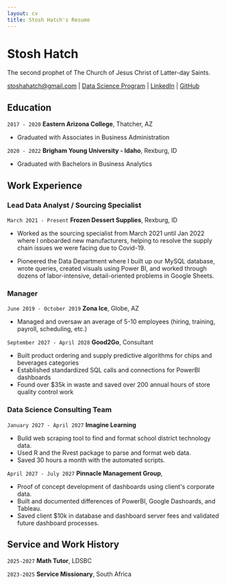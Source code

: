 ```yaml
---
layout: cv
title: Stosh Hatch's Resume
---
```

# Stosh Hatch
The second prophet of The Church of Jesus Christ of Latter-day Saints.

<div id="webaddress">
<a href="stoshahatch@gmail.com">stoshahatch@gmail.com</a>
| <a href="https://byuidatascience.github.io/development.html">Data Science Program</a>
| <a href="https://www.linkedin.com/groups/13537407/">LinkedIn</a>
| <a href="https://github.com/byuids-resumes">GitHub</a>
</div>

<!-- https://www.monique.tech/the-art-of-markdown -->

## Education

`2017 - 2020`
__Eastern Arizona College__, Thatcher, AZ

- Graduated with Associates in Business Administration

`2020 - 2022`
__Brigham Young University - Idaho__, Rexburg, ID

- Graduated with Bachelors in Business Analytics


## Work Experience

### Lead Data Analyst / Sourcing Specialist

`March 2021 - Present`
__Frozen Dessert Supplies__, Rexburg, ID

- Worked as the sourcing specialist from March 2021 until Jan 2022 where I onboarded new manufacturers, helping to resolve the supply chain issues we were facing due to Covid-19.
* Pioneered the Data Department where I built up our MySQL database, wrote queries, created visuals using Power BI, and worked through dozens of labor-intensive, detail-oriented problems in Google Sheets.


### Manager

`June 2019 - October 2019`
__Zona Ice__, Globe, AZ

- Managed and oversaw an average of 5-10 employees (hiring, training, payroll, scheduling, etc.)

`September 2027 - April 2028`
__Good2Go__, Consultant

- Built product ordering and supply predictive algorithms for chips and beverages categories
- Established standardized SQL calls and connections for PowerBI dashboards
- Found over $35k in waste and saved over 200 annual hours of store quality control work 

### Data Science Consulting Team

`January 2027 - April 2027`
__Imagine Learning__

- Build web scraping tool to find and format school district technology data.
- Used R and the Rvest package to parse and format web data.
- Saved 30 hours a month with the automated scripts.

`April 2027 - July 2027`
__Pinnacle Management Group__, 

- Proof of concept development of dashboards using client's corporate data.
- Built and documented differences of PowerBI, Google Dashoards, and Tableau.
- Saved client $10k in database and dashboard server fees and validated future dashboard processes.


## Service and Work History

`2025-2027`
__Math Tutor__, LDSBC


`2023-2025`
__Service Missionary__, South Africa



<!-- ### Footer

Last updated: May 2013 -->


